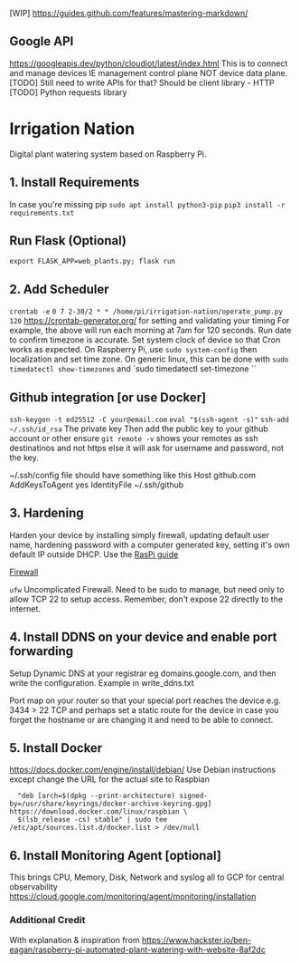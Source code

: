 [WIP] https://guides.github.com/features/mastering-markdown/ 

## Google API
https://googleapis.dev/python/cloudiot/latest/index.html 
This is to connect and manage devices IE management control plane NOT device data plane.
[TODO] Still need to write APIs for that? Should be client library - HTTP
[TODO] Python requests library


# Irrigation Nation
Digital plant watering system based on Raspberry Pi.

## 1. Install Requirements
In case you're missing pip
`sudo apt install python3-pip`
`pip3 install -r requirements.txt`
## Run Flask (Optional)
`export FLASK_APP=web_plants.py; flask run`

## 2. Add Scheduler
`crontab -e`
`0 7 2-30/2 * * /home/pi/irrigation-nation/operate_pump.py 120`
https://crontab-generator.org/ for setting and validating your timing
For example, the above will run each morning at 7am for 120 seconds.
Run date to confirm timezone is accurate. Set system clock of device so that Cron works as expected. On Raspberry Pi, use `sudo system-config` then localization and set time zone. On generic linux, this can be done with `sudo timedatectl show-timezones` and `sudo timedatectl set-timezone <TIMEZONE>``

## Github integration [or use Docker]
`ssh-keygen -t ed25512 -C your@email.com`
`eval "$(ssh-agent -s)"`
`ssh-add ~/.ssh/id_rsa` The private key
Then add the public key to your github account or other
ensure `git remote -v` shows your remotes as ssh destinatinos and not https else it will ask for username and password, not the key.

~/.ssh/config file should have something like this
Host github.com
        AddKeysToAgent yes
        IdentityFile ~/.ssh/github<private key>

## 3. Hardening
Harden your device by installing simply firewall, updating default user name, hardening password with a computer generated key, setting it's own default IP outside DHCP. Use the [RasPi guide](https://www.raspberrypi.org/documentation/configuration/security.md)

[Firewall](https://www.raspberrypi.com/documentation/computers/configuration.html#install-a-firewall )

`ufw` Uncomplicated Firewall. Need to be sudo to manage, but need only to allow TCP 22 to setup access. Remember, don't expose 22 directly to the internet.

## 4. Install DDNS on your device and enable port forwarding
Setup Dynamic DNS at your registrar eg domains.google.com, and then write the configuration. Example in write_ddns.txt

Port map on your router so that your special port reaches the device e.g. 3434 > 22 TCP and perhaps set a static route for the device in case you forget the hostname or are changing it and need to be able to connect.


## 5. Install Docker
https://docs.docker.com/engine/install/debian/ 
Use Debian instructions except change the URL for the actual site to Raspbian
```echo \
  "deb [arch=$(dpkg --print-architecture) signed-by=/usr/share/keyrings/docker-archive-keyring.gpg] https://download.docker.com/linux/raspbian \
  $(lsb_release -cs) stable" | sudo tee /etc/apt/sources.list.d/docker.list > /dev/null
```

## 6. Install Monitoring Agent [optional]
This brings CPU, Memory, Disk, Network and syslog all to GCP for central observability
https://cloud.google.com/monitoring/agent/monitoring/installation 

### Additional Credit
With explanation & inspiration from https://www.hackster.io/ben-eagan/raspberry-pi-automated-plant-watering-with-website-8af2dc
